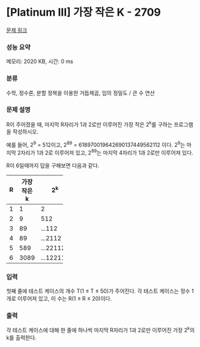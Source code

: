 # [Platinum III] 가장 작은 K - 2709 

[문제 링크](https://www.acmicpc.net/problem/2709) 

### 성능 요약

메모리: 2020 KB, 시간: 0 ms

### 분류

수학, 정수론, 분할 정복을 이용한 거듭제곱, 임의 정밀도 / 큰 수 연산

### 문제 설명

<p>R이 주어졌을 때, 마지막 R자리가 1과 2로만 이루어진 가장 작은 2<sup>k</sup>를 구하는 프로그램을 작성하시오.</p>

<p>예를 들어, 2<sup>9</sup> = 512이고, 2<sup>89</sup> = 618970019642690137449562112 이다. 2<sup>9</sup>는 마지막 2자리가 1과 2로 이루어져 있고, 2<sup>89</sup>는 마지막 4자리가 1과 2로만 이루어져 있다.</p>

<p>R이 6일때까지 답을 구해보면 다음과 같다.</p>

<table class="table table-bordered" style="width:30%;">
	<thead>
		<tr>
			<th style="width:10%;">R</th>
			<th style="width:10%;">가장 작은 k</th>
			<th style="width:10%;">2<sup>k</sup></th>
		</tr>
	</thead>
	<tbody>
		<tr>
			<td>1</td>
			<td>1</td>
			<td>2</td>
		</tr>
		<tr>
			<td>2</td>
			<td>9</td>
			<td>512</td>
		</tr>
		<tr>
			<td>3</td>
			<td>89</td>
			<td>...112</td>
		</tr>
		<tr>
			<td>4</td>
			<td>89</td>
			<td>...2112</td>
		</tr>
		<tr>
			<td>5</td>
			<td>589</td>
			<td>...22112</td>
		</tr>
		<tr>
			<td>6</td>
			<td>3089</td>
			<td>...122112</td>
		</tr>
	</tbody>
</table>

### 입력 

 <p>첫째 줄에 테스트 케이스의 개수 T(1 ≤ T ≤ 50)가 주어진다. 각 테스트 케이스는 정수 1개로 이루어져 있고, 이 수는 R(1 ≤ R ≤ 20)이다.</p>

### 출력 

 <p>각 테스트 케이스에 대해 한 줄에 하나씩 마지막 R자리가 1과 2로만 이루어진 가장 2<sup>k</sup>의 k를 출력한다.</p>

